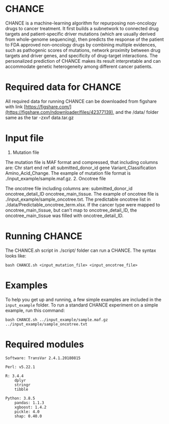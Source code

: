 CHANCE
===
CHANCE is a machine-learning algorithm for repurposing non-oncology drugs to cancer treatment. It first builds a subnetwork to connected drug targets and patient-specific driver mutations (which are usually derived from whole-genome sequencing), then predicts the response of the patient to FDA approved non-oncology drugs by combining multiple evidences, such as pathogenic scores of mutations, network proximity between drug targets and driver genes, and specificity of drug-target interactions. The personalized prediction of CHANCE makes its result  interpretable and can accommodate genetic heterogeneity among different cancer patients.


Required data for CHANCE
===
All required data for running CHANCE can be downloaded from figshare with link [https://figshare.com/](https://figshare.com/ndownloader/files/42377139), and the /data/ folder same as 
    the tar -zxvf data.tar.gz
    
Input file
===
1. Mutation file

The mutation file is MAF format and compressed, that including columns are: Chr start  end   ref    alt submitted_donor_id    gene  Variant_Classification  Amino_Acid_Change. The example of mutation file format is ./input_example/sample.maf.gz.
2. Oncotree file

The oncotree file including columns are: submitted_donor_id	oncotree_detail_ID	oncotree_main_tissue. The example of oncotree file is ./input_example/sample_oncotree.txt. The predictable oncotree list in ./data/Predictable_oncotree_term.xlsx. If the cancer type were mapped to oncotree_main_tissue, but can't map to oncotree_detail_ID, the oncotree_main_tissue was filled with oncotree_detail_ID.


Running CHANCE
===
The CHANCE.sh script in ./script/ folder can run a CHANCE. The syntax looks like: 

    bash CHANCE.sh <input_mutation_file> <input_oncotree_file>

Examples
===
To help you get up and running, a few simple examples are included in the `input_example` folder.
To run a standard CHANCE experiment on a simple example, run this command:

    bash CHANCE.sh ../input_example/sample.maf.gz ../input_example/sample_oncotree.txt


Required modules
===
    Software: TransVar 2.4.1.20180815

    Perl: v5.22.1
    
    R: 3.4.4
        dplyr
        stringr
        tibble
    
    Python: 3.8.5
        pandas: 1.1.3
        xgboost: 1.4.2
        pickle: 4.0
        shap: 0.40.0
